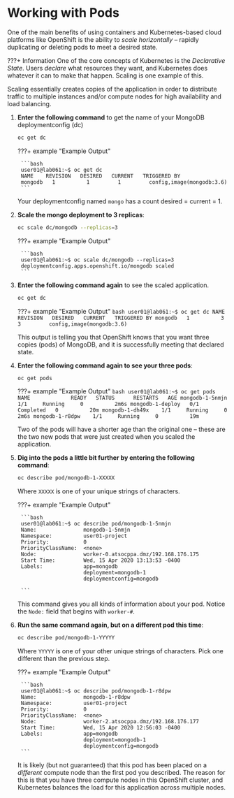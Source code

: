 # Working with Pods

One of the main benefits of using containers and Kubernetes-based cloud platforms like OpenShift is the ability to *scale horizontally* – rapidly duplicating or deleting pods to meet a desired state.

???+ Information
    One of the core concepts of Kubernetes is the *Declarative State*. Users *declare* what resources they want, and Kubernetes does whatever it can to make that happen. Scaling is one example of this.

Scaling essentially creates copies of the application in order to distribute traffic to multiple instances and/or compute nodes for high availability and load balancing.

1. **Enter the following command** to get the name of your MongoDB deploymentconfig (dc)

    ```bash
    oc get dc
    ```

    ???+ example "Example Output"

        ```bash
        user01@lab061:~$ oc get dc
        NAME    REVISION   DESIRED   CURRENT   TRIGGERED BY
        mongodb   1          1         1         config,image(mongodb:3.6)
        ```

    Your deploymentconfig named `mongo` has a count desired = current = 1.

1. **Scale the mongo deployment to 3 replicas**:

    ```bash
    oc scale dc/mongodb --replicas=3
    ```

    ???+ example "Example Output"

        ```bash
        user01@lab061:~$ oc scale dc/mongodb --replicas=3
        deploymentconfig.apps.openshift.io/mongodb scaled
        ```

1. **Enter the following command again** to see the scaled application.

    ```bash
    oc get dc
    ```

    ???+ example "Example Output"
        ```bash
        user01@lab061:~$ oc get dc
        NAME    REVISION   DESIRED   CURRENT   TRIGGERED BY
        mongodb   1          3         3         config,image(mongodb:3.6)
        ```

    This output is telling you that OpenShift knows that you want three copies (pods) of MongoDB, and it is successfully meeting that declared state.

1. **Enter the following command again to see your three pods**:

    ```bash
    oc get pods
    ```

    ???+ example "Example Output"
        ```bash
        user01@lab061:~$ oc get pods
        NAME             READY   STATUS      RESTARTS   AGE
        mongodb-1-5nmjn    1/1     Running     0          2m6s
        mongodb-1-deploy   0/1     Completed   0          20m
        mongodb-1-dh49x    1/1     Running     0          2m6s
        mongodb-1-r8dpw    1/1     Running     0          19m
        ```

    Two of the pods will have a shorter age than the original one – these are the two new pods that were just created when you scaled the application.

1. **Dig into the pods a little bit further by entering the following command**:

    ```bash
    oc describe pod/mongodb-1-XXXXX
    ```

    Where `XXXXX` is one of your unique strings of characters.

    ???+ example "Example Output"

        ```bash
        user01@lab061:~$ oc describe pod/mongodb-1-5nmjn
        Name:               mongodb-1-5nmjn
        Namespace:          user01-project
        Priority:           0
        PriorityClassName:  <none>
        Node:               worker-0.atsocppa.dmz/192.168.176.175
        Start Time:         Wed, 15 Apr 2020 13:13:53 -0400
        Labels:             app=mongodb
                            deployment=mongodb-1
                            deploymentconfig=mongodb

        ```

    This command gives you all kinds of information about your pod. Notice the `Node:` field that begins with `worker-#`.

1. **Run the same command again, but on a different pod this time**:

    ```bash
    oc describe pod/mongodb-1-YYYYY
    ```

    Where `YYYYY` is one of your other unique strings of characters. Pick one different than the previous step.

    ???+ example "Example Output"

        ```bash
        user01@lab061:~$ oc describe pod/mongodb-1-r8dpw
        Name:               mongodb-1-r8dpw
        Namespace:          user01-project
        Priority:           0
        PriorityClassName:  <none>
        Node:               worker-2.atsocppa.dmz/192.168.176.177
        Start Time:         Wed, 15 Apr 2020 12:56:03 -0400
        Labels:             app=mongodb
                            deployment=mongodb-1
                            deploymentconfig=mongodb
        ```

    It is likely (but not guaranteed) that this pod has been placed on a *different* compute node than the first pod you described. The reason for this is that you have three compute nodes in this OpenShift cluster, and Kubernetes balances the load for this application across multiple nodes.
